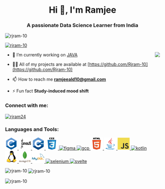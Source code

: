 <h1 align="center">Hi 👋, I'm Ramjee</h1>
<h3 align="center">A passionate Data Science Learner from India</h3>

<p align="left"> <img src="https://komarev.com/ghpvc/?username=rjram-10&label=Profile%20views&color=0e75b6&style=flat" alt="rjram-10" /> </p>

<p align="left"> <a href="https://github.com/ryo-ma/github-profile-trophy"><img src="https://github-profile-trophy.vercel.app/?username=rjram-10" alt="rjram-10" /></a> </p>
<img src= "https://www.google.com/url?sa=i&url=https%3A%2F%2Fwww.yahoo.com%2Flifestyle%2F8-things-things-know-disney-190052289.html&psig=AOvVaw16jLJxX2S-gSGHI0I1fweF&ust=1705519781279000&source=images&cd=vfe&opi=89978449&ved=0CBMQjRxqFwoTCLic7MPS4oMDFQAAAAAdAAAAABAD" p align="right" height=20px >


- 🔭 I’m currently working on [JAVA](https://github.com/Rjram-10/Java)

- 👨‍💻 All of my projects are available at [https://github.com/Rjram-10](https://github.com/Rjram-10)

- 📫 How to reach me **ramjeeald10@gmail.com**

- ⚡ Fun fact **Study-induced mood shift**

<h3 align="left">Connect with me:</h3>
<p align="left">
<a href="https://linkedin.com/in/rjram24" target="blank"><img align="center" src="https://raw.githubusercontent.com/rahuldkjain/github-profile-readme-generator/master/src/images/icons/Social/linked-in-alt.svg" alt="rjram24" height="30" width="40" /></a>
</p>

<h3 align="left">Languages and Tools:</h3>
<p align="left"> <a href="https://www.cprogramming.com/" target="_blank" rel="noreferrer"> <img src="https://raw.githubusercontent.com/devicons/devicon/master/icons/c/c-original.svg" alt="c" width="40" height="40"/> </a> <a href="https://canvasjs.com" target="_blank" rel="noreferrer"> <img src="https://raw.githubusercontent.com/Hardik0307/Hardik0307/master/assets/canvasjs-charts.svg" alt="canvasjs" width="40" height="40"/> </a> <a href="https://www.w3schools.com/cpp/" target="_blank" rel="noreferrer"> <img src="https://raw.githubusercontent.com/devicons/devicon/master/icons/cplusplus/cplusplus-original.svg" alt="cplusplus" width="40" height="40"/> </a> <a href="https://www.w3schools.com/css/" target="_blank" rel="noreferrer"> <img src="https://raw.githubusercontent.com/devicons/devicon/master/icons/css3/css3-original-wordmark.svg" alt="css3" width="40" height="40"/> </a> <a href="https://www.figma.com/" target="_blank" rel="noreferrer"> <img src="https://www.vectorlogo.zone/logos/figma/figma-icon.svg" alt="figma" width="40" height="40"/> </a> <a href="https://cloud.google.com" target="_blank" rel="noreferrer"> <img src="https://www.vectorlogo.zone/logos/google_cloud/google_cloud-icon.svg" alt="gcp" width="40" height="40"/> </a> <a href="https://www.w3.org/html/" target="_blank" rel="noreferrer"> <img src="https://raw.githubusercontent.com/devicons/devicon/master/icons/html5/html5-original-wordmark.svg" alt="html5" width="40" height="40"/> </a> <a href="https://www.java.com" target="_blank" rel="noreferrer"> <img src="https://raw.githubusercontent.com/devicons/devicon/master/icons/java/java-original.svg" alt="java" width="40" height="40"/> </a> <a href="https://developer.mozilla.org/en-US/docs/Web/JavaScript" target="_blank" rel="noreferrer"> <img src="https://raw.githubusercontent.com/devicons/devicon/master/icons/javascript/javascript-original.svg" alt="javascript" width="40" height="40"/> </a> <a href="https://kotlinlang.org" target="_blank" rel="noreferrer"> <img src="https://www.vectorlogo.zone/logos/kotlinlang/kotlinlang-icon.svg" alt="kotlin" width="40" height="40"/> </a> <a href="https://www.linux.org/" target="_blank" rel="noreferrer"> <img src="https://raw.githubusercontent.com/devicons/devicon/master/icons/linux/linux-original.svg" alt="linux" width="40" height="40"/> </a> <a href="https://www.mongodb.com/" target="_blank" rel="noreferrer"> <img src="https://raw.githubusercontent.com/devicons/devicon/master/icons/mongodb/mongodb-original-wordmark.svg" alt="mongodb" width="40" height="40"/> </a> <a href="https://www.mysql.com/" target="_blank" rel="noreferrer"> <img src="https://raw.githubusercontent.com/devicons/devicon/master/icons/mysql/mysql-original-wordmark.svg" alt="mysql" width="40" height="40"/> </a> <a href="https://www.selenium.dev" target="_blank" rel="noreferrer"> <img src="https://raw.githubusercontent.com/detain/svg-logos/780f25886640cef088af994181646db2f6b1a3f8/svg/selenium-logo.svg" alt="selenium" width="40" height="40"/> </a> <a href="https://svelte.dev" target="_blank" rel="noreferrer"> <img src="https://upload.wikimedia.org/wikipedia/commons/1/1b/Svelte_Logo.svg" alt="svelte" width="40" height="40"/> </a> </p>

<p><img align="left" src="https://github-readme-stats.vercel.app/api/top-langs?username=rjram-10&show_icons=true&locale=en&layout=compact" alt="rjram-10" /></p>

<p>&nbsp;<img align="center" src="https://github-readme-stats.vercel.app/api?username=rjram-10&show_icons=true&locale=en" alt="rjram-10" /></p>

<p><img align="center" src="https://github-readme-streak-stats.herokuapp.com/?user=rjram-10&" alt="rjram-10" /></p>
